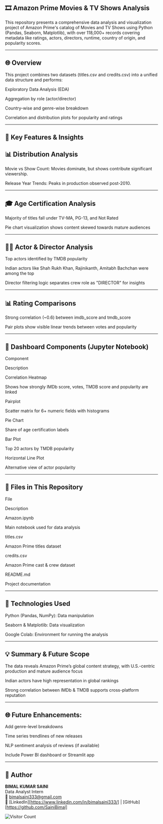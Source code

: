 ## 🎞️ Amazon Prime Movies & TV Shows Analysis

This repository presents a comprehensive data analysis and visualization project of Amazon Prime's catalog of Movies and TV Shows using Python (Pandas, Seaborn, Matplotlib), with over 118,000+ records covering metadata like ratings, actors, directors, runtime, country of origin, and popularity scores.

-------------------------------------------

## 🌐 Overview

This project combines two datasets (titles.csv and credits.csv) into a unified data structure and performs:

Exploratory Data Analysis (EDA)

Aggregation by role (actor/director)

Country-wise and genre-wise breakdown

Correlation and distribution plots for popularity and ratings

------------------------------------------

## 🔹 Key Features & Insights


## 📊 Distribution Analysis

Movie vs Show Count: Movies dominate, but shows contribute significant viewership.

Release Year Trends: Peaks in production observed post-2010.

--------------------------------------------

## 🎓 Age Certification Analysis

Majority of titles fall under TV-MA, PG-13, and Not Rated

Pie chart visualization shows content skewed towards mature audiences


--------------------------------------------

## 👨‍🎨 Actor & Director Analysis

Top actors identified by TMDB popularity

Indian actors like Shah Rukh Khan, Rajinikanth, Amitabh Bachchan were among the top

Director filtering logic separates crew role as "DIRECTOR" for insights

-------------------------------------

## 📊 Rating Comparisons

Strong correlation (~0.6) between imdb_score and tmdb_score

Pair plots show visible linear trends between votes and popularity


--------------------------------------


## 📝 Dashboard Components (Jupyter Notebook)

Component

Description

Correlation Heatmap

Shows how strongly IMDb score, votes, TMDB score and popularity are linked

Pairplot

Scatter matrix for 6+ numeric fields with histograms

Pie Chart

Share of age certification labels

Bar Plot

Top 20 actors by TMDB popularity

Horizontal Line Plot

Alternative view of actor popularity


--------------------------------


## 📂 Files in This Repository

File

Description

Amazon.ipynb

Main notebook used for data analysis

titles.csv

Amazon Prime titles dataset

credits.csv

Amazon Prime cast & crew dataset

README.md

Project documentation


----------------------------------------


## 🚀 Technologies Used

Python (Pandas, NumPy): Data manipulation

Seaborn & Matplotlib: Data visualization

Google Colab: Environment for running the analysis

----------------------------------

## 💡 Summary & Future Scope

The data reveals Amazon Prime’s global content strategy, with U.S.-centric production and mature audience focus

Indian actors have high representation in global rankings

Strong correlation between IMDb & TMDB supports cross-platform reputation

---------------------------------


## 🌐 Future Enhancements:

Add genre-level breakdowns

Time series trendlines of new releases

NLP sentiment analysis of reviews (if available)

Include Power BI dashboard or Streamlit app


----------------------


## 🙌 Author

**BIMAL KUMAR SAINI**              
Data Analyst Intern                      
📧 bimalsaini333@gmail.com              
🔗 [LinkedIn][https://www.linkedin.com/in/bimalsaini333/] | [GitHub][https://github.com/SainiBimal]


![Visitor Count](https://komarev.com/ghpvc/?username=SainiBimal&style=flat-square)

